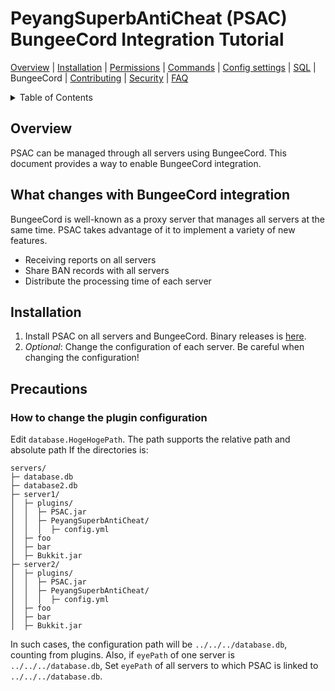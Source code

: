 # PeyangSuperbAntiCheat (PSAC) BungeeCord Integration Tutorial

[Overview](README-en.md#overview) | [Installation](README-en.md#installation) | [Permissions](README-en.md#permissions) | [Commands](README-en.md#commands) | [Config settings](README-en.md#config-settings) | [SQL](SQL-en.md) | BungeeCord | [Contributing](CONTRIBUTING-en.md) | [Security](SECURITY-en.md) | [FAQ](README-en.md#what-is-this-npcwatchdog)

<details>
<summary>Table of Contents</summary>

- [PeyangSuperbAntiCheat (PSAC) BungeeCord Integration Tutorial](#peyangsuperbanticheat-psac-bungeecord-integration-tutorial)
  - [Overview](#overview)
  - [What changes with BungeeCord integration](#what-changes-with-bungeecord-integration)
  - [Installation](#installation)
  - [Precautions](#precautions)
    - [How to change the plugin configuration](#how-to-change-the-plugin-configuration)
</details>

## Overview

PSAC can be managed through all servers using BungeeCord.
This document provides a way to enable BungeeCord integration.

## What changes with BungeeCord integration

BungeeCord is well-known as a proxy server that manages all servers at the same time.
PSAC takes advantage of it to implement a variety of new features.

-   Receiving reports on all servers
-   Share BAN records with all servers
-   Distribute the processing time of each server

## Installation

1. Install PSAC on all servers and BungeeCord.
   Binary releases is [here](https://github.com/P2P-Develop/PeyangSuperbAntiCheat/releases).
2. _Optional_: Change the configuration of each server. Be careful when changing the configuration!

## Precautions

### How to change the plugin configuration

Edit `database.HogeHogePath`.
The path supports the relative path and absolute path
If the directories is:

```tst
servers/
├─ database.db
├─ database2.db
├─ server1/
│  ├─ plugins/
│  │  ├─ PSAC.jar
│  │  ├─ PeyangSuperbAntiCheat/
│  │  │  ├─ config.yml
│  ├─ foo
│  ├─ bar
│  ├─ Bukkit.jar
├─ server2/
│  ├─ plugins/
│  │  ├─ PSAC.jar
│  │  ├─ PeyangSuperbAntiCheat/
│  │  │  ├─ config.yml
│  ├─ foo
│  ├─ bar
│  ├─ Bukkit.jar
```

In such cases, the configuration path will be `../../../database.db`, counting from plugins.
Also, if `eyePath` of one server is` ../../../database.db`,
Set `eyePath` of all servers to which PSAC is linked to `../../../database.db`.
